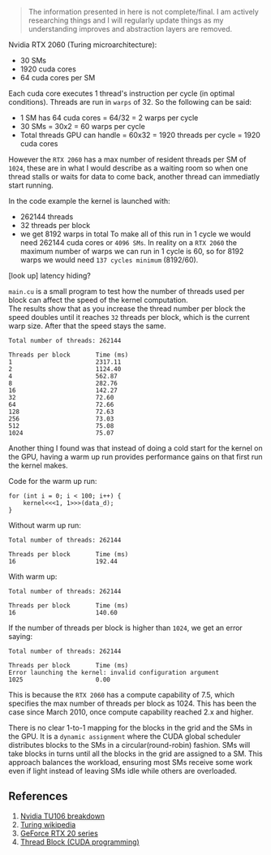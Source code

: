 > The information presented in here is not complete/final. I am actively researching 
things and I will regularly update things as my understanding improves and abstraction
layers are removed.

Nvidia RTX 2060 (Turing microarchitecture):
- 30 SMs
- 1920 cuda cores
- 64 cuda cores per SM

Each cuda core executes 1 thread's instruction per cycle (in optimal conditions). 
Threads are run in `warps` of 32. So the following can be said:
- 1 SM has 64 cuda cores = 64/32 = 2 warps per cycle
- 30 SMs = 30x2 = 60 warps per cycle
- Total threads GPU can handle = 60x32 = 1920 threads per cycle = 1920 cuda cores

However the `RTX 2060` has a max number of resident threads per SM of `1024`, 
these are in what I would describe as a waiting room so when one thread stalls or 
waits for data to come back, another thread can immediatly start running.

In the code example the kernel is launched with:
- 262144 threads
- 32 threads per block
- we get 8192 warps in total
To make all of this run in 1 cycle we would need 262144 cuda cores or `4096 SMs`.
In reality on a `RTX 2060` the maximum number of warps we can run in 1 cycle is 60,
so for 8192 warps we would need `137 cycles minimum` (8192/60). 

[look up]
latency hiding?  

`main.cu` is a small program to test how the number of threads used per block can 
affect the speed of the kernel computation.  
The results show that as you increase the thread number per block the speed doubles 
until it reaches `32` threads per block, which is the current warp size. 
After that the speed stays the same.

```shell
Total number of threads: 262144

Threads per block       Time (ms)
1                       2317.11
2                       1124.40
4                       562.87
8                       282.76
16                      142.27
32                      72.60
64                      72.66
128                     72.63
256                     73.03
512                     75.08
1024                    75.07
```

Another thing I found was that instead of doing a cold start for the kernel on the GPU,
having a warm up run provides performance gains on that first run the kernel makes.

Code for the warm up run:
```cuda
for (int i = 0; i < 100; i++) {
    kernel<<<1, 1>>>(data_d);
}
```

Without warm up run:
```shell
Total number of threads: 262144

Threads per block       Time (ms)
16                      192.44
```

With warm up:
```shell
Total number of threads: 262144

Threads per block       Time (ms)
16                      140.60
```

If the number of threads per block is higher than `1024`, we get an error saying:
```shell
Total number of threads: 262144

Threads per block       Time (ms)
Error launching the kernel: invalid configuration argument
1025                    0.00
```
This is because the `RTX 2060` has a compute capability of 7.5, which specifies the 
max number of threads per block as 1024. This has been the case since March 2010, once
compute capability reached 2.x and higher.

There is no clear 1-to-1 mapping for the blocks in the grid and the SMs in the GPU.
It is a `dynamic assignment` where the CUDA global scheduler distributes blocks to the 
SMs in a circular(round-robin) fashion. SMs will take blocks in turns until all the 
blocks in the grid are assigned to a SM. 
This approach balances the workload, ensuring most SMs receive some work even if light
instead of leaving SMs idle while others are overloaded.

## References
1. [Nvidia TU106 breakdown](https://www.techpowerup.com/gpu-specs/nvidia-tu106.g875) 
2. [Turing wikipedia](https://en.wikipedia.org/wiki/Turing_(microarchitecture)) 
3. [GeForce RTX 20 series](https://en.wikipedia.org/wiki/GeForce_RTX_20_series) 
4. [Thread Block (CUDA programming)](https://en.wikipedia.org/wiki/Thread_block_(CUDA_programming)) 
